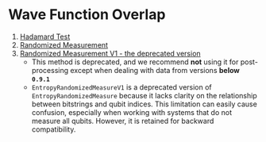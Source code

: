 # Wave Function Overlap

1. [Hadamard Test](./1_hadamard.ipynb)
2. [Randomized Measurement](./2_randomized_measure.ipynb)
3. [Randomized Measurement V1 - the deprecated version](./3_randomized_measure_v1.ipynb)
   - This method is deprecated, and we recommend **not** using it for post-processing except when dealing with data from versions **below `0.9.1`**
   - `EntropyRandomizedMeasureV1` is a deprecated version of `EntropyRandomizedMeasure` because it lacks clarity on the relationship between bitstrings and qubit indices. This limitation can easily cause confusion, especially when working with systems that do not measure all qubits. However, it is retained for backward compatibility.
